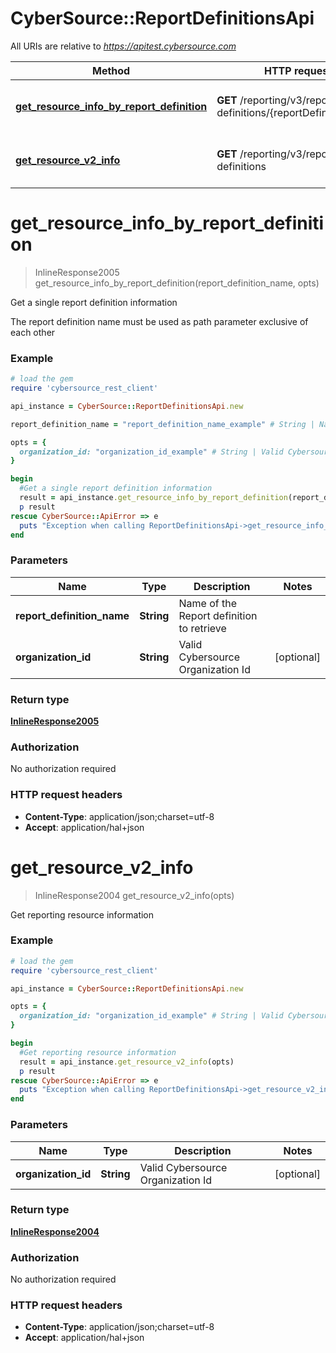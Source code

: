 # CyberSource::ReportDefinitionsApi

All URIs are relative to *https://apitest.cybersource.com*

Method | HTTP request | Description
------------- | ------------- | -------------
[**get_resource_info_by_report_definition**](ReportDefinitionsApi.md#get_resource_info_by_report_definition) | **GET** /reporting/v3/report-definitions/{reportDefinitionName} | Get a single report definition information
[**get_resource_v2_info**](ReportDefinitionsApi.md#get_resource_v2_info) | **GET** /reporting/v3/report-definitions | Get reporting resource information


# **get_resource_info_by_report_definition**
> InlineResponse2005 get_resource_info_by_report_definition(report_definition_name, opts)

Get a single report definition information

The report definition name must be used as path parameter exclusive of each other

### Example
```ruby
# load the gem
require 'cybersource_rest_client'

api_instance = CyberSource::ReportDefinitionsApi.new

report_definition_name = "report_definition_name_example" # String | Name of the Report definition to retrieve

opts = { 
  organization_id: "organization_id_example" # String | Valid Cybersource Organization Id
}

begin
  #Get a single report definition information
  result = api_instance.get_resource_info_by_report_definition(report_definition_name, opts)
  p result
rescue CyberSource::ApiError => e
  puts "Exception when calling ReportDefinitionsApi->get_resource_info_by_report_definition: #{e}"
end
```

### Parameters

Name | Type | Description  | Notes
------------- | ------------- | ------------- | -------------
 **report_definition_name** | **String**| Name of the Report definition to retrieve | 
 **organization_id** | **String**| Valid Cybersource Organization Id | [optional] 

### Return type

[**InlineResponse2005**](InlineResponse2005.md)

### Authorization

No authorization required

### HTTP request headers

 - **Content-Type**: application/json;charset=utf-8
 - **Accept**: application/hal+json



# **get_resource_v2_info**
> InlineResponse2004 get_resource_v2_info(opts)

Get reporting resource information



### Example
```ruby
# load the gem
require 'cybersource_rest_client'

api_instance = CyberSource::ReportDefinitionsApi.new

opts = { 
  organization_id: "organization_id_example" # String | Valid Cybersource Organization Id
}

begin
  #Get reporting resource information
  result = api_instance.get_resource_v2_info(opts)
  p result
rescue CyberSource::ApiError => e
  puts "Exception when calling ReportDefinitionsApi->get_resource_v2_info: #{e}"
end
```

### Parameters

Name | Type | Description  | Notes
------------- | ------------- | ------------- | -------------
 **organization_id** | **String**| Valid Cybersource Organization Id | [optional] 

### Return type

[**InlineResponse2004**](InlineResponse2004.md)

### Authorization

No authorization required

### HTTP request headers

 - **Content-Type**: application/json;charset=utf-8
 - **Accept**: application/hal+json



